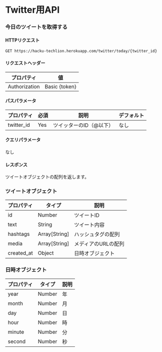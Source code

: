 # Twitter用API

### 今日のツイートを取得する

#### HTTPリクエスト

`GET https://hacku-techlion.herokuapp.com/twitter/today/{twitter_id}`

#### リクエストヘッダー

| プロパティ    | 値            |
| ------------- | ------------- |
| Authorization | Basic {token} |



#### パスパラメータ

| プロパティ | 必須 | 説明                    | デフォルト |
| ---------- | ---- | ----------------------- | ---------- |
| twitter_id | Yes  | ツイッターのID（@以下） | なし       |

#### クエリパラメータ

なし

#### レスポンス

ツイートオブジェクトの配列を返します。



### ツイートオブジェクト

| プロパティ | タイプ        | 説明                |
| ---------- | ------------- | ------------------- |
| id         | Number        | ツイートID          |
| text       | String        | ツイート内容        |
| hashtags   | Array[String] | ハッシュタグの配列  |
| media      | Array[String] | メディアのURLの配列 |
| created_at | Object        | 日時オブジェクト    |



### 日時オブジェクト

| プロパティ | タイプ | 説明 |
| ---------- | ------ | ---- |
| year       | Number | 年   |
| month      | Number | 月   |
| day        | Number | 日   |
| hour       | Number | 時   |
| minute     | Number | 分   |
| second     | Number | 秒   |

